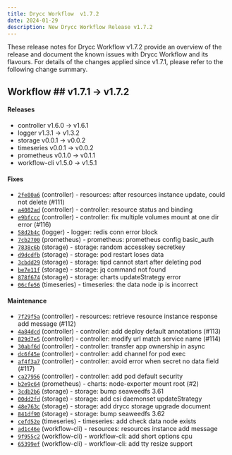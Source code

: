```yaml
---
title: Drycc Workflow  v1.7.2
date: 2024-01-29
description: New Drycc Workflow Release v1.7.2
---
```


These release notes for Drycc Workflow v1.7.2 provide an overview of the release and document the known issues with Drycc Workflow and its flavours. For details of the changes applied since v1.7.1, please refer to the following change summary.


## Workflow ## v1.7.1 -> v1.7.2

#### Releases

- controller v1.6.0 -> v1.6.1
- logger v1.3.1 -> v1.3.2
- storage v0.0.1 -> v0.0.2
- timeseries v0.0.1 -> v0.0.2
- prometheus v0.1.0 -> v0.1.1
- workflow-cli v1.5.0 -> v1.5.1


#### Fixes

- [`2fe80a6`](https://api.github.com/repos/drycc/controller/git/trees/2fe80a65e2f564abe94a04a4018af101ca10d55d) (controller) - resources: after resources instance update, could not delete (#111)
- [`a4082ad`](https://api.github.com/repos/drycc/controller/git/trees/a4082ad0c4fca861bc713864ec4539249b707c0e) (controller) - controller: resource status and binding
- [`e9bfccc`](https://api.github.com/repos/drycc/controller/git/trees/e9bfccc307fd9631361eaedd1db0c98fb11f7a9b) (controller) - controller: fix multiple volumes mount at one dir error (#116)
- [`58d2b4c`](https://api.github.com/repos/drycc/logger/git/trees/58d2b4c35020c25e133f46bb48f7b512e41a0f91) (logger) - logger: redis conn error block
- [`7cb2700`](https://api.github.com/repos/drycc/prometheus/git/trees/7cb2700c483040869f3fa5ff1af76cf68d8e8711) (prometheus) - prometheus: prometheus config basic_auth
- [`7838c6b`](https://api.github.com/repos/drycc/storage/git/trees/7838c6b63eec363ec0fccbc8a2b455477edb69db) (storage) - storage: random accesskey secretkey
- [`d9dcdfb`](https://api.github.com/repos/drycc/storage/git/trees/d9dcdfb7350c003a60883c9e70e3afca730d5419) (storage) - storage: pod restart loses data
- [`3cbdd29`](https://api.github.com/repos/drycc/storage/git/trees/3cbdd29c8dd94d7bd046a3fe817dabbb59887225) (storage) - storage: tipd cannot start after deleting pod
- [`be7e11f`](https://api.github.com/repos/drycc/storage/git/trees/be7e11fe5a8a861a976c27b69331779b4edd0a3a) (storage) - storage: jq command not found
- [`878f674`](https://api.github.com/repos/drycc/storage/git/trees/878f674be07b4aee660ec66830a9fe29473bdaba) (storage) - storage: charts updateStrategy error
- [`06cfe56`](https://api.github.com/repos/drycc/timeseries/git/trees/06cfe561e1327690dfcccd7151711053b8126a9a) (timeseries) - timeseries: the data node ip is incorrect

#### Maintenance

- [`7f29f5a`](https://api.github.com/repos/drycc/controller/git/trees/7f29f5a98049b0c256728dad38cf63026c45910e) (controller) - resources: retrieve resource instance response add message (#112)
- [`4a84dcd`](https://api.github.com/repos/drycc/controller/git/trees/4a84dcdca75a3c1cd037c01777cf410c21c56225) (controller) - controller: add deploy default annotations (#113)
- [`829d7e5`](https://api.github.com/repos/drycc/controller/git/trees/829d7e560317a0ac20081f6bd4c81f53b547aac4) (controller) - controller: modify url match service name (#114)
- [`30abf6d`](https://api.github.com/repos/drycc/controller/git/trees/30abf6dba46d215d7747b4443826e6e3fac1138a) (controller) - controller: transfer app ownership in async
- [`dc6f45e`](https://api.github.com/repos/drycc/controller/git/trees/dc6f45e98ab77a776a620286465da106a8109ba6) (controller) - controller: add channel for pod exec
- [`af4f3a7`](https://api.github.com/repos/drycc/controller/git/trees/af4f3a771d8a7c6f1f99c17acb67704d9f3f921f) (controller) - controller: avoid error when secret no data field (#117)
- [`ca27956`](https://api.github.com/repos/drycc/controller/git/trees/ca27956696aa6bd2e4adefcc6827f840eefd4b34) (controller) - controller: add pod default security
- [`b2e9c64`](https://api.github.com/repos/drycc/prometheus/git/trees/b2e9c647ff2a1e7828946d363b6cfc5bdca2deb7) (prometheus) - charts: node-exporter mount root (#2)
- [`3cdb2b6`](https://api.github.com/repos/drycc/storage/git/trees/3cdb2b62fe9e2d6f7506c5215be9e3e7d27254b3) (storage) - storage: bump seaweedfs 3.61
- [`00dd2fd`](https://api.github.com/repos/drycc/storage/git/trees/00dd2fd331104fd4f7ee58ca35a0906588318d16) (storage) - storage: add csi daemonset updateStrategy
- [`48e763c`](https://api.github.com/repos/drycc/storage/git/trees/48e763cb34c3e9b1004ad222a1e4670739e0b9ba) (storage) - storage: add drycc storage upgrade document
- [`841df90`](https://api.github.com/repos/drycc/storage/git/trees/841df90682a121df819ea11ba8d2dc7843ffcd54) (storage) - storage: bump seaweedfs 3.62
- [`cefd52e`](https://api.github.com/repos/drycc/timeseries/git/trees/cefd52e7b031efc05f305a8d8f456229418556f8) (timeseries) - timeseries: add check data node exists
- [`ad1c46e`](https://api.github.com/repos/drycc/workflow-cli/git/trees/ad1c46e39f392dd676a0f5c8e00b05ed1959cb95) (workflow-cli) - resources: resources instance add message
- [`9f955c2`](https://api.github.com/repos/drycc/workflow-cli/git/trees/9f955c2c97a0a2875f7badadb4f868649cf44b2e) (workflow-cli) - workflow-cli: add short options cpu
- [`65399ef`](https://api.github.com/repos/drycc/workflow-cli/git/trees/65399ef156b9fae2d2fe633cb6b4b63fb6263a1c) (workflow-cli) - workflow-cli: add tty resize support